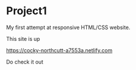# Project1



My first attempt at responsive HTML/CSS website.


This site is up

https://cocky-northcutt-a7553a.netlify.com

Do check it out
